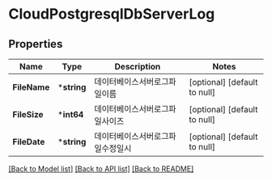 # CloudPostgresqlDbServerLog

## Properties
Name | Type | Description | Notes
------------ | ------------- | ------------- | -------------
**FileName** | ***string** | 데이터베이스서버로그파일이름 | [optional] [default to null]
**FileSize** | ***int64** | 데이터베이스서버로그파일사이즈 | [optional] [default to null]
**FileDate** | ***string** | 데이터베이스서버로그파일수정일시 | [optional] [default to null]

[[Back to Model list]](../README.md#documentation-for-models) [[Back to API list]](../README.md#documentation-for-api-endpoints) [[Back to README]](../README.md)


